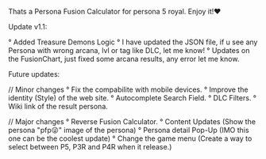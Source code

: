 Thats a Persona Fusion Calculator for persona 5 royal.
Enjoy it! ​❤️​

Update v1.1: 

°   Added Treasure Demons Logic 
°   I have updated the JSON file, if u see any Persona with wrong arcana, lvl or tag like DLC, let me know!
°   Updates on the FusionChart, just fixed some arcana results, any error let me know.

Future updates:

// Minor changes
°   Fix the compabilite with mobile devices.
°   Improve the identity (Style) of the web site.
°   Autocomplete Search Field.
°   DLC Filters.
°   Wiki link of the result persona.

// Major changes
°   Reverse Fusion Calculator.
°   Content Updates (Show the persona "pfp😜​" image of the persona)
°   Persona detail Pop-Up (IMO this one can be the coolest update)
°   Change the game menu (Create a way to select between P5, P3R and P4R when it release.)